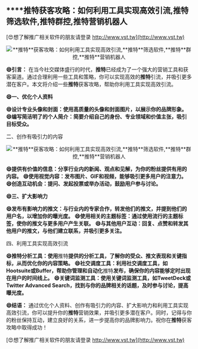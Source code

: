 ## ****推特**获客攻略：如何利用工具实现高效引流,**推特**筛选软件,**推特**群控,**推特**营销机器人**

[😍想了解推广相关软件的朋友请登录 http://www.vst.tw](http://www.vst.tw)

 <center><img src="https://vst.tw/MP4/tuiguang/png/5.png" alt="**推特**获客攻略：如何利用工具实现高效引流,**推特**筛选软件,**推特**群控,**推特**营销机器人"></center>

**😄引言：**
在当今社交媒体盛行的时代，**推特**已经成为了一个强大的营销工具和获客渠道。通过合理利用一些工具和策略，你可以实现高效的**推特**引流，并吸引更多潜在客户。本文将介绍一些**推特**获客攻略，帮助你利用工具实现高效引流。

**😄一、优化个人资料**

**😄设计专业头像和封面：使用高质量的头像和封面图片，以展示你的品牌形象。**
**😄编写简洁明了的个人简介：简要介绍自己的身份、专业领域和价值主张，吸引目标受众。**

二、创作有吸引力的内容

 <center><img src="https://vst.tw/MP4/tuiguang/png/4.png" alt="**推特**获客攻略：如何利用工具实现高效引流,**推特**筛选软件,**推特**群控,**推特**营销机器人"></center>

**😄提供有价值的信息：分享行业内的新闻、观点和见解，为你的粉丝提供有用的内容。**
**😄使用视觉内容：发布图片、GIF和视频，能够吸引更多用户的注意力。**
**😄创造互动机会：提问、发起投票或举办活动，鼓励用户参与讨论。**

**😄三、扩大影响力**

**😄发布有影响力的推文：与行业内的专家合作，转发他们的推文，并提到他们的用户名，以增加你的曝光度。**
**😄使用相关的主题标签：通过使用流行的主题标签，使你的推文与更多用户产生关联。**
**😄与其他用户互动：回复、点赞和转发其他用户的推文，与他们建立联系，并吸引更多关注。**

四、利用工具实现高效引流

**😄**推特**分析工具：使用**推特**提供的分析工具，了解你的受众、推文表现和关键指标，从而优化你的内容策略。**
**😄社交调度工具：利用社交调度工具，如Hootsuite或Buffer，帮助你管理和自动化**推特**发布，确保你的内容能够定时出现在用户的时间线上。**
**😄关键词监测工具：使用关键词监测工具，如TweetDeck或Twitter Advanced Search，找到与你的品牌相关的话题，及时参与讨论，提高曝光度。**

**😄结语：**
通过优化个人资料、创作有吸引力的内容、扩大影响力和利用工具实现高效引流，你可以提升你的**推特**营销效果，并吸引更多潜在客户。同时，记得与你的粉丝保持互动，建立良好的关系，进一步提高你的品牌影响力。祝你在**推特**获客攻略中取得成功！

[😍想了解推广相关软件的朋友请登录 http://www.vst.tw](http://www.vst.tw)



